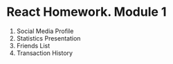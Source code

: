 # React Homework. Module 1

1. Social Media Profile
2. Statistics Presentation
3. Friends List
4. Transaction History
